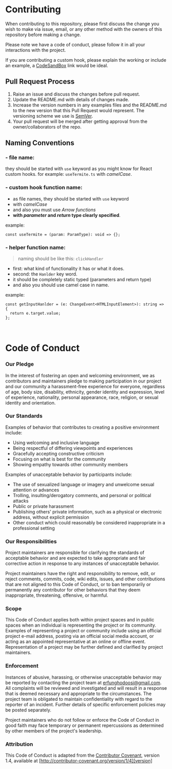 # Contributing

When contributing to this repository, please first discuss the change you wish to make via issue,
email, or any other method with the owners of this repository before making a change.

Please note we have a code of conduct, please follow it in all your interactions with the project.

If you are contributing a custom hook, please explain the working or include an example, a [CodeSandBox](https://codesandbox.io/) link would be ideal.

## Pull Request Process

1. Raise an issue and discuss the changes before pull request.
2. Update the README.md with details of changes made.
3. Increase the version numbers in any examples files and the README.md to the new version that this
   Pull Request would represent. The versioning scheme we use is [SemVer](http://semver.org/).
4. Your pull request will be merged after getting approval from the owner/collaborators of the repo.

## Naming Conventions

### - file name:

they should be started with `use` keyword as you might know for React custom hooks. for example: `useTermite.ts` with _camelCase_.

### - custom hook function name:

- as file names, they should be started with `use` keyword
- with _camelCase_
- and also you must use _Arrow functions_
- **with _parameter_ and _return_ type clearly specified**.

example:

```tsx
const useTermite = (param: ParamType): void => {};
```

### - helper function name:

> naming should be like this: `clickHandler`

- first: what kind of functionality it has or what it does.
- second: the `Hanlder` key word.
- it should be completely static typed (parameters and return type)
- and also you should use camel case in name.

example:

```tsx
const getInputHanlder = (e: ChangeEvent<HTMLInputElement>): string => {
  return e.target.value;
};
```

</br>

# Code of Conduct

### Our Pledge

In the interest of fostering an open and welcoming environment, we as
contributors and maintainers pledge to making participation in our project and
our community a harassment-free experience for everyone, regardless of age, body
size, disability, ethnicity, gender identity and expression, level of experience,
nationality, personal appearance, race, religion, or sexual identity and
orientation.

### Our Standards

Examples of behavior that contributes to creating a positive environment
include:

- Using welcoming and inclusive language
- Being respectful of differing viewpoints and experiences
- Gracefully accepting constructive criticism
- Focusing on what is best for the community
- Showing empathy towards other community members

Examples of unacceptable behavior by participants include:

- The use of sexualized language or imagery and unwelcome sexual attention or
  advances
- Trolling, insulting/derogatory comments, and personal or political attacks
- Public or private harassment
- Publishing others' private information, such as a physical or electronic
  address, without explicit permission
- Other conduct which could reasonably be considered inappropriate in a
  professional setting

### Our Responsibilities

Project maintainers are responsible for clarifying the standards of acceptable
behavior and are expected to take appropriate and fair corrective action in
response to any instances of unacceptable behavior.

Project maintainers have the right and responsibility to remove, edit, or
reject comments, commits, code, wiki edits, issues, and other contributions
that are not aligned to this Code of Conduct, or to ban temporarily or
permanently any contributor for other behaviors that they deem inappropriate,
threatening, offensive, or harmful.

### Scope

This Code of Conduct applies both within project spaces and in public spaces
when an individual is representing the project or its community. Examples of
representing a project or community include using an official project e-mail
address, posting via an official social media account, or acting as an appointed
representative at an online or offline event. Representation of a project may be
further defined and clarified by project maintainers.

### Enforcement

Instances of abusive, harassing, or otherwise unacceptable behavior may be
reported by contacting the project team at [erfunghodoosi@gmail.com](mailto:erfunghodoosi@gmail.com). All
complaints will be reviewed and investigated and will result in a response that
is deemed necessary and appropriate to the circumstances. The project team is
obligated to maintain confidentiality with regard to the reporter of an incident.
Further details of specific enforcement policies may be posted separately.

Project maintainers who do not follow or enforce the Code of Conduct in good
faith may face temporary or permanent repercussions as determined by other
members of the project's leadership.

### Attribution

This Code of Conduct is adapted from the [Contributor Covenant][homepage], version 1.4,
available at [http://contributor-covenant.org/version/1/4][version]

[homepage]: http://contributor-covenant.org
[version]: http://contributor-covenant.org/version/1/4/
